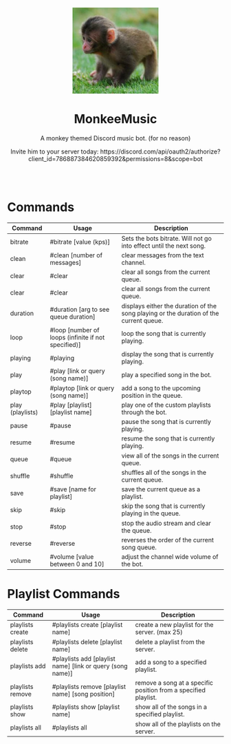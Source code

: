 <p align="center">
    <img src="monk.png" alt="Monkey Picture" width="200" height="200">
  </a>
</p>

<h1 align="center">MonkeeMusic</h1>
<p align="center">A monkey themed Discord music bot. (for no reason)</p>
<p align="center">Invite him to your server today: https://discord.com/api/oauth2/authorize?client_id=786887384620859392&permissions=8&scope=bot </p>
<br>
<br>

# Commands

| Command | Usage | Description |
| ------- | ---------- | ----------- |
| bitrate | #bitrate [value (kps)] | Sets the bots bitrate. Will not go into effect until the next song. |
| clean | #clean [number of messages] | clear messages from the text channel. |
| clear | #clear | clear all songs from the current queue. |
| clear | #clear | clear all songs from the current queue. |
| duration | #duration [arg to see queue duration] | displays either the duration of the song playing or the duration of the current queue. |
| loop | #loop [number of loops (infinite if not specified)] | loop the song that is currently playing. |
| playing | #playing | display the song that is currently playing. |
| play | #play [link or query (song name)] | play a specified song in the bot. |
| playtop | #playtop [link or query (song name)] | add a song to the upcoming position in the queue. |
| play (playlists) | #play [playlist] [playlist name] | play one of the custom playlists through the bot. |
| pause | #pause | pause the song that is currently playing. |
| resume | #resume | resume the song that is currently playing. |
| queue | #queue | view all of the songs in the current queue. |
| shuffle | #shuffle | shuffles all of the songs in the current queue. |
| save | #save [name for playlist] | save the current queue as a playlist. |
| skip | #skip | skip the song that is currently playing in the queue. |
| stop | #stop | stop the audio stream and clear the queue. |
| reverse | #reverse | reverses the order of the current song queue. |
| volume | #volume [value between 0 and 10] | adjust the channel wide volume of the bot. |

# Playlist Commands

| Command | Usage | Description |
| ------- | ---------- | ----------- |
| playlists create | #playlists create [playlist name] | create a new playlist for the server. (max 25) |
| playlists delete | #playlists delete [playlist name] | delete a playlist from the server. |
| playlists add | #playlists add [playlist name] [link or query (song name)] | add a song to a specified playlist. |
| playlists remove | #playlists remove [playlist name] [song position] | remove a song at a specific position from a specified playlist. |
| playlists show | #playlists show [playlist name] | show all of the songs in a specified playlist. |
| playlists all | #playlists all | show all of the playlists on the server. |
